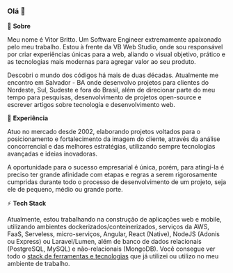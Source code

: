 ### Olá 👋

🤔 **Sobre** 

Meu nome é Vitor Britto. Um Software Engineer extremamente apaixonado pelo meu trabalho. Estou à frente da VB Web Studio, onde sou responsável por criar experiências únicas para a web, aliando o visual objetivo, prático e as tecnologias mais modernas para agregar valor ao seu produto.

Descobri o mundo dos códigos há mais de duas décadas. Atualmente me encontro em Salvador - BA onde desenvolvo projetos para clientes do Nordeste, Sul, Sudeste e fora do Brasil, além de direcionar parte do meu tempo para pesquisas, desenvolvimento de projetos open-source e escrever artigos sobre tecnologia e desenvolvimento web.

🔭 **Experiência**

Atuo no mercado desde 2002, elaborando projetos voltados para o posicionamento e fortalecimento da imagem do cliente, através da análise concorrencial e das melhores estratégias, utilizando sempre tecnologias avançadas e ideias inovadoras.

A oportunidade para o sucesso empresarial é única, porém, para atingí-la é preciso ter grande afinidade com etapas e regras a serem rigorosamente cumpridas durante todo o processo de desenvolvimento de um projeto, seja ele de pequeno, médio ou grande porte.

⚡ **Tech Stack**

Atualmente, estou trabalhando na construção de aplicações web e mobile, utilizando ambientes dockerizados/conteinerizados, serviços da AWS, FaaS, Serveless, micro-serviços, Angular, React (Native), NodeJS (Adonis ou Express) ou Laravel/Lumen, além de banco de dados relacionais (PostgreSQL, MySQL) e não-relacionais (MongoDB). Você consegue ver todo o [stack de ferramentas e tecnologias](https://github.com/vitorbritto/workflow-guide) que já utilizei ou utilizo no meu ambiente de trabalho.
